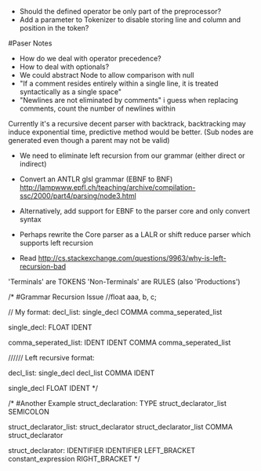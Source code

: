 - Should the defined operator be only part of the preprocessor?
- Add a parameter to Tokenizer to disable storing line and column and position in the token?


#Paser Notes
- How do we deal with operator precedence?
- How to deal with optionals?
- We could abstract Node to allow comparison with null
- "If a comment resides entirely within a single line, it is treated syntactically as a single space"
- "Newlines are not eliminated by comments" i guess when replacing comments, count the number of newlines within




Currently it's a recursive decent parser with backtrack, backtracking may induce exponential time, predictive method would be better. 
(Sub nodes are generated even though a parent may not be valid)


- We need to eliminate left recursion from our grammar (either direct or indirect)
- Convert an ANTLR glsl grammar (EBNF to BNF) http://lampwww.epfl.ch/teaching/archive/compilation-ssc/2000/part4/parsing/node3.html
- Alternatively, add support for EBNF to the parser core and only convert syntax
- Perhaps rewrite the Core parser as a LALR or shift reduce parser which supports left recursion

- Read http://cs.stackexchange.com/questions/9963/why-is-left-recursion-bad

'Terminals' are TOKENS
'Non-Terminals' are RULES (also 'Productions')

/*
#Grammar Recursion Issue
//float aaa, b, c;

// My format:
decl_list:
    single_decl COMMA comma_seperated_list

single_decl:
	FLOAT IDENT

comma_seperated_list:
    IDENT
    IDENT COMMA comma_seperated_list

////// Left recursive format:

decl_list:
    single_decl
    decl_list COMMA IDENT

single_decl
    FLOAT IDENT
*/


/*
#Another Example
struct_declaration:
    TYPE struct_declarator_list SEMICOLON

struct_declarator_list:
    struct_declarator
    struct_declarator_list COMMA struct_declarator

struct_declarator:
    IDENTIFIER
    IDENTIFIER LEFT_BRACKET constant_expression RIGHT_BRACKET
*/